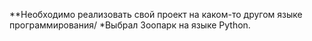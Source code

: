 **Необходимо реализовать свой проект на каком-то другом языке программирования/
*Выбрал Зоопарк на языке Python.